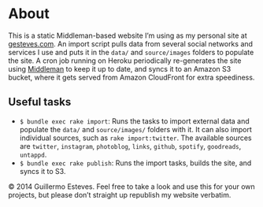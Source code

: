 # About

This is a static Middleman-based website I’m using as my personal site at [gesteves.com](http://gesteves.com). An import script pulls data from several social networks and services I use and puts it in the `data/` and `source/images` folders to populate the site. A cron job running on Heroku periodically re-generates the site using [Middleman](http://middlemanapp.com/) to keep it up to date, and syncs it to an Amazon S3 bucket, where it gets served from Amazon CloudFront for extra speediness.

## Useful tasks

* `$ bundle exec rake import`: Runs the tasks to import external data and populate the `data/` and `source/images/` folders with it. It can also import individual sources, such as `rake import:twitter`. The available sources are `twitter`, `instagram`, `photoblog`, `links`, `github`, `spotify`, `goodreads`, `untappd`.
* `$ bundle exec rake publish`: Runs the import tasks, builds the site, and syncs it to S3.

&copy; 2014 Guillermo Esteves. Feel free to take a look and use this for your own projects, but please don’t straight up republish my website verbatim.
